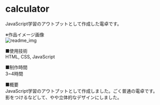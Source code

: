 # calculator
JavaScript学習のアウトプットとして作成した電卓です。

※作品イメージ画像<br>
![readme_img](https://github.com/yamabukiruri/calculator/assets/112258108/2817e170-0fc0-4921-8056-d8c2920e6532)


■使用技術<br>
HTML, CSS, JavaScript

■制作時間<br>
3~4時間

■概要<br>
JavaScript学習のアウトプットとして作成しました。ごく普通の電卓です。<br>
影をつけるなどして、やや立体的なデザインにしました。
